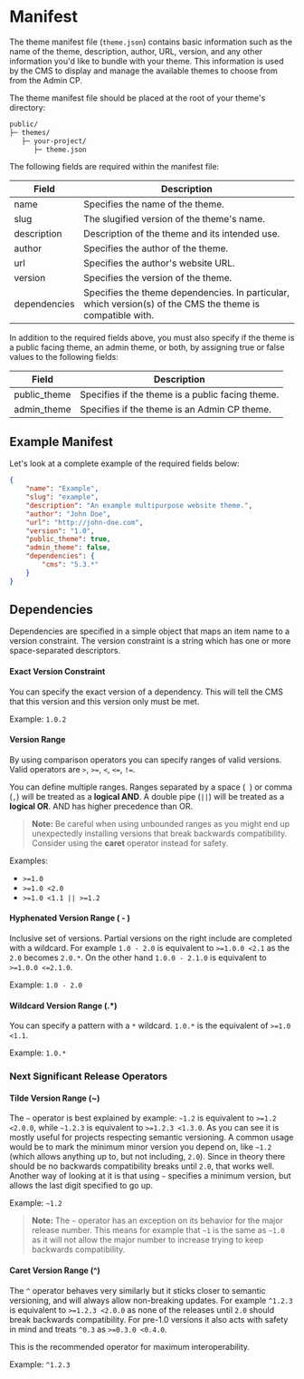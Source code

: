 # Manifest

The theme manifest file (`theme.json`) contains basic information such as the name of the theme, description, author, URL, version, and any other information you'd like to bundle with your theme. This information is used by the CMS to display and manage the available themes to choose from from the Admin CP.

The theme manifest file should be placed at the root of your theme's directory:

```txt
public/
├─ themes/
   ├─ your-project/
      ├─ theme.json
```

The following fields are required within the manifest file:

| Field | Description |
|-------|-------------|
| name | Specifies the name of the theme. |
| slug | The slugified version of the theme's name. |
| description | Description of the theme and its intended use. |
| author | Specifies the author of the theme. |
| url | Specifies the author's website URL. |
| version | Specifies the version of the theme. |
| dependencies | Specifies the theme dependencies. In particular, which version(s) of the CMS the theme is compatible with. |

In addition to the required fields above, you must also specify if the theme is a public facing theme, an admin theme, or both, by assigning true or false values to the following fields:

| Field | Description |
|-------|-------------|
| public_theme | Specifies if the theme is a public facing theme. |
| admin_theme | Specifies if the theme is an Admin CP theme. |

## Example Manifest
Let's look at a complete example of the required fields below:

```json
{
    "name": "Example",
    "slug": "example",
    "description": "An example multipurpose website theme.",
    "author": "John Doe",
    "url": "http://john-doe.com",
    "version": "1.0",
    "public_theme": true,
    "admin_theme": false,
    "dependencies": {
        "cms": "5.3.*"
    }
}
```

## Dependencies
Dependencies are specified in a simple object that maps an item name to a version constraint. The version constraint is a string which has one or more space-separated descriptors.

#### Exact Version Constraint
You can specify the exact version of a dependency. This will tell the CMS that this version and this version only must be met.

Example: `1.0.2`

#### Version Range
By using comparison operators you can specify ranges of valid versions. Valid operators are `>`, `>=`, `<`, `<=`, `!=`.

You can define multiple ranges. Ranges separated by a space (` `) or comma (`,`) will be treated as a **logical AND**. A double pipe (`||`) will be treated as a **logical OR**. AND has higher precedence than OR.

> **Note:** Be careful when using unbounded ranges as you might end up unexpectedly installing versions that break backwards compatibility. Consider using the **caret** operator instead for safety.

Examples:
- `>=1.0`
- `>=1.0 <2.0`
- `>=1.0 <1.1 || >=1.2`

#### Hyphenated Version Range ( - )
Inclusive set of versions. Partial versions on the right include are completed with a wildcard. For example `1.0 - 2.0` is equivalent to `>=1.0.0 <2.1` as the `2.0` becomes `2.0.*`. On the other hand `1.0.0 - 2.1.0` is equivalent to `>=1.0.0 <=2.1.0`.

Example: `1.0 - 2.0`

#### Wildcard Version Range (.\*)
You can specify a pattern with a `*` wildcard. `1.0.*` is the equivalent of `>=1.0 <1.1`.

Example: `1.0.*`

### Next Significant Release Operators

#### Tilde Version Range (~)
The `~` operator is best explained by example: `~1.2` is equivalent to `>=1.2 <2.0.0`, while `~1.2.3` is equivalent to `>=1.2.3 <1.3.0`. As you can see it is mostly useful for projects respecting semantic versioning. A common usage would be to mark the minimum minor version you depend on, like `~1.2` (which allows anything up to, but not including, `2.0`). Since in theory there should be no backwards compatibility breaks until `2.0`, that works well. Another way of looking at it is that using `~` specifies a minimum version, but allows the last digit specified to go up.

Example: `~1.2`

> **Note:** The `~` operator has an exception on its behavior for the major release number. This means for example that `~1` is the same as `~1.0` as it will not allow the major number to increase trying to keep backwards compatibility.

#### Caret Version Range (^)
The `^` operator behaves very similarly but it sticks closer to semantic versioning, and will always allow non-breaking updates. For example `^1.2.3` is equivalent to `>=1.2.3 <2.0.0` as none of the releases until `2.0` should break backwards compatibility. For pre-1.0 versions it also acts with safety in mind and treats `^0.3` as `>=0.3.0 <0.4.0`.

This is the recommended operator for maximum interoperability.

Example: `^1.2.3`
